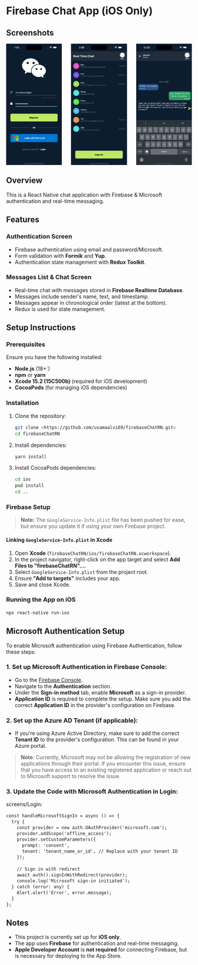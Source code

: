 # Firebase Chat App (iOS Only)


## Screenshots
<div style="display: flex; justify-content: space-between; gap: 10px;">
  <img src="src/assets/app_screenshots/auth.png" width="30%">
  <img src="src/assets/app_screenshots/users.png" width="30%">
  <img src="src/assets/app_screenshots/chat.png" width="30%">
</div>

## Overview
This is a React Native chat application with Firebase & Microsoft authentication and real-time messaging.
## Features
### Authentication Screen
- Firebase authentication using email and password/Microsoft.
- Form validation with **Formik** and **Yup**.
- Authentication state management with **Redux Toolkit**.

### Messages List & Chat Screen
- Real-time chat with messages stored in **Firebase Realtime Database**.
- Messages include sender's name, text, and timestamp.
- Messages appear in chronological order (latest at the bottom).
- Redux is used for state management.

## Setup Instructions
### Prerequisites
Ensure you have the following installed:
- **Node.js** (18+`)
- **npm** or **yarn**
- **Xcode 15.2 (15C500b)** (required for iOS development)
- **CocoaPods** (for managing iOS dependencies)

### Installation
1. Clone the repository:
   ```sh
   git clone <https://github.com/usamaalvi69/firebaseChatRN.git>
   cd firebaseChatRN
   ```

2. Install dependencies:
   ```sh
   yarn install
   ```

3. Install CocoaPods dependencies:
   ```sh
   cd ios
   pod install
   cd ..
   ```

### Firebase Setup
> **Note:** The `GoogleService-Info.plist` file has been pushed for ease, but ensure you update it if using your own Firebase project.

#### Linking `GoogleService-Info.plist` in Xcode
1. Open **Xcode** (`firebaseChatRN/ios/firebaseChatRN.xcworkspace`).
2. In the project navigator, right-click on the app target and select **Add Files to "firebaseChatRN"...**.
3. Select `GoogleService-Info.plist` from the project root.
4. Ensure **"Add to targets"** includes your app.
5. Save and close Xcode.

### Running the App on iOS
```sh
npx react-native run-ios
```
## Microsoft Authentication Setup

To enable Microsoft authentication using Firebase Authentication, follow these steps:

### 1. **Set up Microsoft Authentication in Firebase Console**:
   - Go to the [Firebase Console](https://console.firebase.google.com/).
   - Navigate to the **Authentication** section.
   - Under the **Sign-in method** tab, enable **Microsoft** as a sign-in provider.
   - **Application ID** is required to complete the setup. Make sure you add the correct **Application ID** in the provider's configuration on Firebase.

### 2. **Set up the Azure AD Tenant (if applicable)**:
   - If you're using Azure Active Directory, make sure to add the correct **Tenant ID** to the provider's configuration. This can be found in your Azure portal.

   > **Note**: Currently, Microsoft may not be allowing the registration of new applications through their portal. If you encounter this issue, ensure that you have access to an existing registered application or reach out to Microsoft support to resolve the issue.

### 3. **Update the Code with Microsoft Authentication in Login**:
   screens/Login:

   ```tsx
   const handleMicrosoftSignIn = async () => {
     try {
       const provider = new auth.OAuthProvider('microsoft.com');
       provider.addScope('offline_access');
       provider.setCustomParameters({
         prompt: 'consent',
         tenant: 'tenant_name_or_id', // Replace with your tenant ID
       });

       // Sign in with redirect
       await auth().signInWithRedirect(provider);
       console.log('Microsoft sign-in initiated');
     } catch (error: any) {
       Alert.alert('Error', error.message);
     }
   };

   ```
## Notes
- This project is currently set up for **iOS only**.
- The app uses **Firebase** for authentication and real-time messaging.
- **Apple Developer Account** is **not required** for connecting Firebase, but is necessary for deploying to the App Store.



